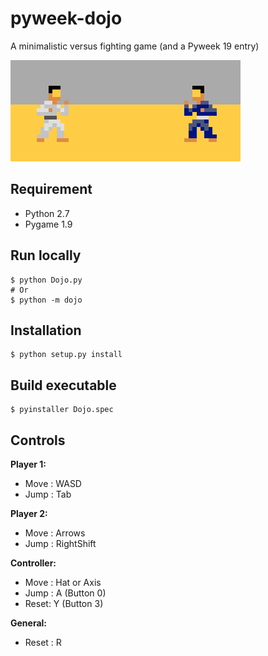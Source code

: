 pyweek-dojo
===========

A minimalistic versus fighting game (and a Pyweek 19 entry) 

![Screenshot](/resource/image/screenshot.png?raw=true "ScreenShot")

## Requirement

- Python 2.7
- Pygame 1.9

## Run locally

    $ python Dojo.py 
	# Or
	$ python -m dojo

## Installation

    $ python setup.py install

## Build executable

    $ pyinstaller Dojo.spec
	
## Controls

**Player 1:**
 - Move : WASD 
 - Jump : Tab
 
**Player 2:**
 - Move : Arrows 
 - Jump : RightShift
 
 **Controller:**
 - Move : Hat or Axis 
 - Jump : A (Button 0)
 - Reset: Y (Button 3)
 
**General:**
  - Reset : R